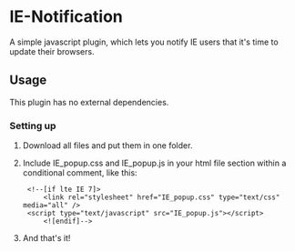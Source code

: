 IE-Notification
===============

A simple javascript plugin, which lets you notify IE users that it's time to update their browsers.

## Usage

This plugin has no external dependencies.

### Setting up

1. Download all files and put them in one folder.
    
2. Include IE_popup.css and IE_popup.js in your html file <head> section within a conditional comment, like this:

        <!--[if lte IE 7]>
      	   	<link rel="stylesheet" href="IE_popup.css" type="text/css" media="all" />
	   	<script type="text/javascript" src="IE_popup.js"></script>
    		<![endif]-->

3. And that's it!